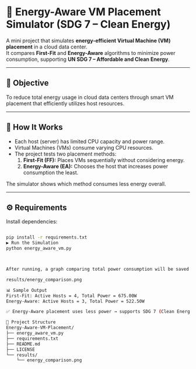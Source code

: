 # 🌱 Energy-Aware VM Placement Simulator (SDG 7 – Clean Energy)

A mini project that simulates **energy-efficient Virtual Machine (VM) placement** in a cloud data center.  
It compares **First-Fit** and **Energy-Aware** algorithms to minimize power consumption, supporting **UN SDG 7 – Affordable and Clean Energy**.

---

## 🎯 Objective
To reduce total energy usage in cloud data centers through smart VM placement that efficiently utilizes host resources.

---

## 🧩 How It Works
- Each host (server) has limited CPU capacity and power range.  
- Virtual Machines (VMs) consume varying CPU resources.  
- The project tests two placement methods:
  1. **First-Fit (FF):** Places VMs sequentially without considering energy.
  2. **Energy-Aware (EA):** Chooses the host that increases power consumption the least.

The simulator shows which method consumes less energy overall.

---

## ⚙️ Requirements
Install dependencies:
```bash

pip install -r requirements.txt
▶️ Run the Simulation
python energy_aware_vm.py



After running, a graph comparing total power consumption will be saved as:

results/energy_comparison.png

📊 Sample Output
First-Fit: Active Hosts = 4, Total Power = 675.00W
Energy-Aware: Active Hosts = 3, Total Power = 522.50W

✅ Energy-Aware placement uses less power → supports SDG 7 (Clean Energy).

📂 Project Structure
Energy-Aware-VM-Placement/
├── energy_aware_vm.py
├── requirements.txt
├── README.md
├── LICENSE
└── results/
    └── energy_comparison.png
